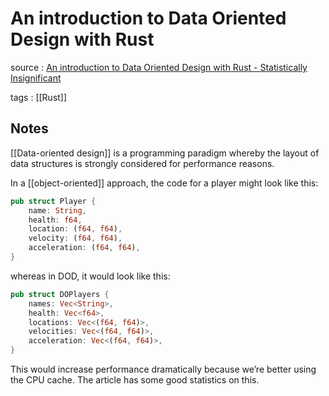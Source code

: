 # An introduction to Data Oriented Design with Rust

source
: [An introduction to Data Oriented Design with Rust - Statistically Insignificant](https://jamesmcm.github.io/blog/2020/07/25/intro-dod)

tags
: [[Rust]]


<a id="org971cde0"></a>

## Notes

[[Data-oriented design]] is a programming paradigm whereby the layout of data structures is strongly considered for performance reasons.

In a [[object-oriented]] approach, the code for a player might look like this:

```rust
pub struct Player {
    name: String,
    health: f64,
    location: (f64, f64),
    velocity: (f64, f64),
    acceleration: (f64, f64),
}
```

whereas in DOD, it would look like this:

```rust
pub struct DOPlayers {
    names: Vec<String>,
    health: Vec<f64>,
    locations: Vec<(f64, f64)>,
    velocities: Vec<(f64, f64)>,
    acceleration: Vec<(f64, f64)>,
}
```

This would increase performance dramatically because we&rsquo;re better using the CPU cache. The article has some good statistics on this.
